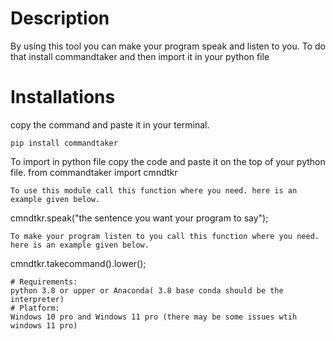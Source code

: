 # Description
By using this tool you can make your program speak and listen to you.
To do that install commandtaker and then import it in your python file
# Installations 
copy the command and paste it in your terminal.
```
pip install commandtaker
```
To import in python file copy the code and paste it on the top of your python file.
from commandtaker import cmndtkr
```
To use this module call this function where you need. here is an example given below.
```
cmndtkr.speak("the sentence you want your program to say");
```
To make your program listen to you call this function where you need. here is an example given below.
```
cmndtkr.takecommand().lower();
```
# Requirements: 
python 3.8 or upper or Anaconda( 3.8 base conda should be the interpreter)
# Platform: 
Windows 10 pro and Windows 11 pro (there may be some issues wtih windows 11 pro)
